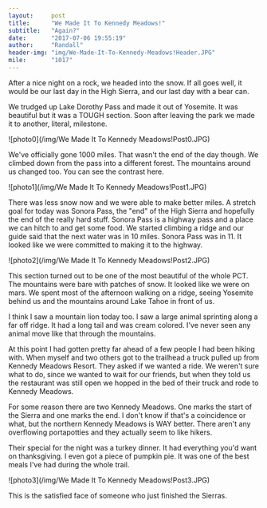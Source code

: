 ```yaml
---
layout:     post
title:      "We Made It To Kennedy Meadows!"
subtitle:   "Again?"
date:       "2017-07-06 19:55:19"
author:     "Randall"
header-img: "img/We-Made-It-To-Kennedy-Meadows!Header.JPG"
mile:       "1017"
---
```

After a nice night on a rock, we headed into the snow. If all goes well, it would be our last day in the High Sierra, and our last day with a bear can. 

We trudged up Lake Dorothy Pass and made it out of Yosemite. It was beautiful but it was a TOUGH section. Soon after leaving the park we made it to another, literal, milestone.

![photo0](/img/We Made It To Kennedy Meadows!Post0.JPG)

We've officially gone 1000 miles. That wasn't the end of the day though. We climbed down from the pass into a different forest. The mountains around us changed too. You can see the contrast here.

![photo1](/img/We Made It To Kennedy Meadows!Post1.JPG)

There was less snow now and we were able to make better miles. A stretch goal for today was Sonora Pass, the "end" of the High Sierra and hopefully the end of the really hard stuff. Sonora Pass is a highway pass and a place we can hitch to and get some food. We started climbing a ridge and our guide said that the next water was in 10 miles. Sonora Pass was in 11. It looked like we were committed to making it to the highway.

![photo2](/img/We Made It To Kennedy Meadows!Post2.JPG)

This section turned out to be one of the most beautiful of the whole PCT. The mountains were bare with patches of snow. It looked like we were on mars. We spent most of the afternoon walking on a ridge, seeing Yosemite behind us and the mountains around Lake Tahoe in front of us.

I think I saw a mountain lion today too. I saw a large animal sprinting along a far off ridge. It had a long tail and was cream colored. I've never seen any animal move like that through the mountains.

At this point I had gotten pretty far ahead of a few people I had been hiking with. When myself and two others got to the trailhead a truck pulled up from Kennedy Meadows Resort. They asked if we wanted a ride. We weren't sure what to do, since we wanted to wait for our friends, but when they told us the restaurant was still open we hopped in the bed of their truck and rode to Kennedy Meadows.

For some reason there are two Kennedy Meadows. One marks the start of the Sierra and one marks the end. I don't know if that's a coincidence or what, but the northern Kennedy Meadows is WAY better. There aren't any overflowing portapotties and they actually seem to like hikers.

Their special for the night was a turkey dinner. It had everything you'd want on thanksgiving. I even got a piece of pumpkin pie. It was one of the best meals I've had during the whole trail.

![photo3](/img/We Made It To Kennedy Meadows!Post3.JPG)

This is the satisfied face of someone who just finished the Sierras.
